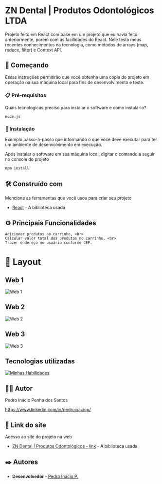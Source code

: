 #   ZN Dental | Produtos Odontológicos LTDA

Projeto feito em React com base em um projeto que eu havia feito anteriormente, porém com as facilidades do React. Nele testo meus recentes conhecimentos na tecnologia, como métodos de arrays (map, reduce, filter) e Context API.

## 🚀 Começando

Essas instruções permitirão que você obtenha uma cópia do projeto em operação na sua máquina local para fins de desenvolvimento e teste.

### 📋 Pré-requisitos

Quais tecnologicas preciso para instalar o software e como instalá-lo?

```
node.js
```

### 🔧 Instalação

Exemplo passo-a-passo que informando o que você deve executar para ter um ambiente de desenvolvimento em execução.

Após instalar o software em sua máquina local, digitar o comando a seguir no console do projeto

```
npm install
```

## 🛠️ Construído com

Mencione as ferramentas que você usou para criar seu projeto

* [React](https://react.dev/) - A biblioteca usada

## ⚙️ Principais Funcionalidades

```
Adicionar produtos ao carrinho, <br>
Calcular valor total dos produtos no carrinho, <br>
Trazer endereço no usuário conforme CEP.
```

# 🎨 Layout

## Web 1
![Web 1](https://pedroinaciop.github.io/projeto-site_zndental/dist/images/web-1.png)

## Web 2
![Web 2](https://pedroinaciop.github.io/projeto-site_zndental/dist/images/web-2.png)

## Web 3 
![Web 3](https://pedroinaciop.github.io/projeto-site_zndental/dist/images/web-3.png)

## Tecnologias utilizadas
[![Minhas Habilidades](https://skillicons.dev/icons?i=html,css,js,ts)](https://skillicons.dev)

## 👨‍💻 Autor

Pedro Inácio Penha dos Santos

https://www.linkedin.com/in/pedroinaciop/














## 🔗 Link do site

Acesso ao site do projeto na web

* [ZN Dental | Produtos Odontológicos - link](https://zn-dental-react.vercel.app/) - A biblioteca usada

## ✒️ Autores

* **Desenvolvedor** - [Pedro Inácio P.](https://github.com/pedroinaciop)
